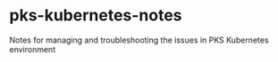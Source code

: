 # pks-kubernetes-notes
Notes for managing and troubleshooting the issues in PKS Kubernetes environment
